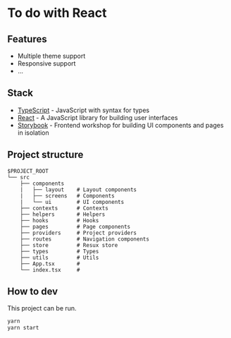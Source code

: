 # To do with React



## Features

- Multiple theme support
- Responsive support
- ...

## Stack

- [TypeScript](https://www.typescriptlang.org/) - JavaScript with syntax for types
- [React](https://reactjs.org) - A JavaScript library for building user interfaces
- [Storybook](https://storybook.js.org/) - Frontend workshop for building UI components and pages in isolation


## Project structure

```
$PROJECT_ROOT
└── src
    ├── components    
    |   ├── layout    # Layout components
    |   ├── screens   # Components
    |   └── ui        # UI components
    ├── contexts      # Contexts
    ├── helpers       # Helpers
    ├── hooks         # Hooks
    ├── pages         # Page components
    ├── providers     # Project providers
    ├── routes        # Navigation components
    ├── store         # Resux store
    ├── types         # Types
    ├── utils         # Utils
    ├── App.tsx       # 
    └── index.tsx     # 
```


## How to dev

This project can be run.

```sh
yarn
yarn start
```
